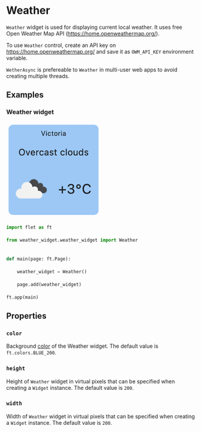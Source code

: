 # Weather

`Weather` widget is used for displaying current local weather. It uses free Open Weather Map API (https://home.openweathermap.org/).

To use `Weather` control, create an API key on https://home.openweathermap.org/ and save it as `OWM_API_KEY` environment variable. 

`WetherAsync` is prefereable to `Weather` in multi-user web apps to avoid creating multiple threads. 

## Examples

### Weather widget 

<img src="media/weather_widget.png" width="50%"/>

```python
import flet as ft

from weather_widget.weather_widget import Weather


def main(page: ft.Page):

    weather_widget = Weather()

    page.add(weather_widget)

ft.app(main)

```

## Properties

### `color`

Background [color](https://flet.dev/docs/guides/python/colors#hex-value) of the Weather widget. The default value is `ft.colors.BLUE_200`.

### `height`

Height of `Weather` widget in virtual pixels that can be specified when creating a `Widget` instance. The default value is `200`.

### `width`

Width of `Weather` widget in virtual pixels that can be specified when creating a `Widget` instance. The default value is `200`.
